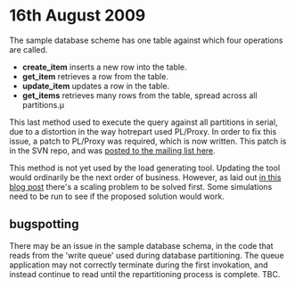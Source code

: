 

# 16th August 2009 #

The sample database scheme has one table against which four operations are called.

  * **create\_item** inserts a new row into the table.
  * **get\_item** retrieves a row from the table.
  * **update\_item** updates a row in the table.
  * **get\_items** retrieves many rows from the table, spread across all partitions.µ

This last method used to execute the query against all partitions in serial, due to a distortion in the way hotrepart used PL/Proxy. In order to fix this issue, a patch to PL/Proxy was required, which is now written. This patch is in the SVN repo, and was [posted to the mailing list here](http://lists.pgfoundry.org/pipermail/plproxy-users/2009-July/000186.html).

This method is not yet used by the load generating tool. Updating the tool would ordinarily be the next order of business. However, as laid out [in this blog post](http://ianso.blogspot.com/2009/08/you-were-saying-something-about-best.html) there's a scaling problem to be solved first. Some simulations need to be run to see if the proposed solution would work.

## bugspotting ##

There may be an issue in the sample database schema, in the code that reads from the 'write queue' used during database partitioning. The queue application may not correctly terminate during the first invokation, and instead continue to read until the repartitioning process is complete. TBC.
